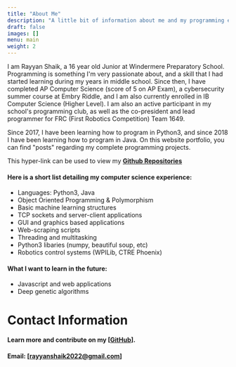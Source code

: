 ```yaml
---
title: "About Me"
description: "A little bit of information about me and my programming experience."
draft: false
images: []
menu: main
weight: 2
---
```


I am Rayyan Shaik, a 16 year old Junior at Windermere Preparatory School. Programming is something I'm very passionate about, and a skill that I had started learning during my years in middle school. Since then, I have completed AP Computer Science (score of 5 on AP Exam), a cybersecurity summer course at Embry Riddle, and I am also currently enrolled in IB Computer Science (Higher Level). I am also an active participant in my school's programming club, as well as the co-president and lead programmer for FRC (First Robotics Competition) Team 1649. 

Since 2017, I have been learning how to program in Python3, and since 2018 I have been learning how to program in Java. On this website portfolio, you can find "posts" regarding my complete programming projects. 

This hyper-link can be used to view my **[Github Repositories](https://github.com/rayyanshaik2022?tab=repositories)**

#### Here is a short list detailing my computer science experience:

* Languages: Python3, Java
* Object Oriented Programming & Polymorphism
* Basic machine learning structures
* TCP sockets and server-client applications
* GUI and graphics based applications
* Web-scraping scripts
* Threading and multitasking
* Python3 libaries (numpy, beautiful soup, etc)
* Robotics control systems (WPILib, CTRE Phoenix)

#### What I want to learn in the future:
* Javascript and web applications
* Deep genetic algorithms

# Contact Information
#### Learn more and contribute on my [**[GitHub](https://github.com/rayyanshaik2022?tab=repositories)**].  
#### Email: [[rayyanshaik2022@gmail.com]()]  